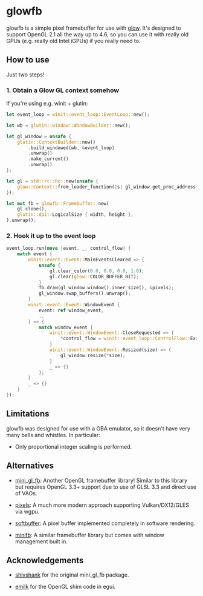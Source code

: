 # glowfb

glowfb is a simple pixel framebuffer for use with [glow](https://github.com/grovesNL/glow). It's designed to support OpenGL 2.1 all the way up to 4.6, so you can use it with really old GPUs (e.g. really old Intel iGPUs) if you really need to.

## How to use

Just two steps!

### 1. Obtain a Glow GL context somehow

If you're using e.g. winit + glutin:

```rust
let event_loop = winit::event_loop::EventLoop::new();

let wb = glutin::window::WindowBuilder::new();

let gl_window = unsafe {
    glutin::ContextBuilder::new()
        .build_windowed(wb, &event_loop)
        .unwrap()
        .make_current()
        .unwrap()
};

let gl = std::rc::Rc::new(unsafe {
    glow::Context::from_loader_function(|s| gl_window.get_proc_address(s))
});

let mut fb = glowfb::Framebuffer::new(
    gl.clone(),
    glutin::dpi::LogicalSize { width, height },
).unwrap();
```

### 2. Hook it up to the event loop

```rust
event_loop.run(move |event, _, control_flow| {
    match event {
        winit::event::Event::MainEventsCleared => {
            unsafe {
                gl.clear_color(0.0, 0.0, 0.0, 1.0);
                gl.clear(glow::COLOR_BUFFER_BIT);
            }
            fb.draw(gl_window.window().inner_size(), &pixels);
            gl_window.swap_buffers().unwrap();
        }
        winit::event::Event::WindowEvent {
            event: ref window_event,
            ..
        } => {
            match window_event {
                winit::event::WindowEvent::CloseRequested => {
                    *control_flow = winit::event_loop::ControlFlow::Exit;
                }
                winit::event::WindowEvent::Resized(size) => {
                    gl_window.resize(*size);
                }
                _ => {}
            };
        }
        _ => {}
    }
});
```

## Limitations

glowfb was designed for use with a GBA emulator, so it doesn't have very many bells and whistles. In particular:

-   Only proportional integer scaling is performed.

## Alternatives

-   [mini_gl_fb](https://github.com/shivshank/mini_gl_fb): Another OpenGL framebuffer library! Similar to this library but requires OpenGL 3.3+ support due to use of GLSL 3.3 and direct use of VAOs.

-   [pixels](https://github.com/parasyte/pixels): A much more modern approach supporting Vulkan/DX12/GLES via wgpu.

-   [softbuffer](https://github.com/john01dav/softbuffer): A pixel buffer implemented completely in software rendering.

-   [minifb](https://github.com/emoon/rust_minifb): A similar framebuffer library but comes with window management built in.

## Acknowledgements

-   [shivshank](https://github.com/shivshank) for the original mini_gl_fb package.

-   [emilk](https://github.com/emilk) for the OpenGL shim code in egui.
